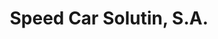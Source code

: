 ---
title: "Speed Car Solutin, S.A."
url: /panama-city/speed-car-solutin-s-a/
shop: reparación de automóviles
---